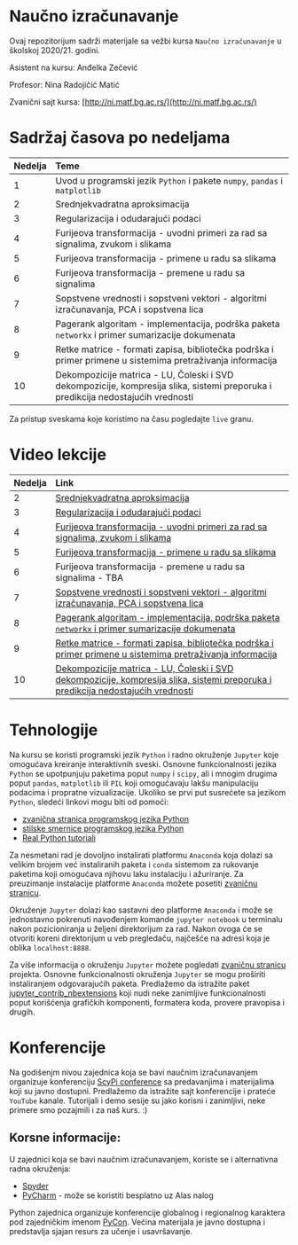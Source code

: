 # Naučno izračunavanje

Ovaj repozitorijum sadrži materijale sa vežbi kursa `Naučno izračunavanje` u školskoj 2020/21. godini.

Asistent na kursu: Anđelka Zečević

Profesor: Nina Radojičić Matić

Zvanični sajt kursa: [http://ni.matf.bg.ac.rs/](http://ni.matf.bg.ac.rs/)

# Sadržaj časova po nedeljama

|Nedelja | Teme |
|:--------|:------|
| 1 | Uvod u programski jezik `Python` i pakete `numpy`, `pandas` i `matplotlib`|
| 2 | Srednjekvadratna aproksimacija |
| 3 | Regularizacija i odudarajući podaci |
| 4 | Furijeova transformacija - uvodni primeri za rad sa signalima, zvukom i slikama |
| 5 | Furijeova transformacija - primene u radu sa slikama |
| 6 | Furijeova transformacija - premene u radu sa signalima |
| 7 | Sopstvene vrednosti i sopstveni vektori - algoritmi izračunavanja, PCA i sopstvena lica |
| 8 | Pagerank algoritam - implementacija, podrška paketa `networkx` i primer sumarizacije dokumenata |
| 9 | Retke matrice - formati zapisa, bibliotečka podrška i primer primene u sistemima pretraživanja informacija |
| 10 | Dekompozicije matrica - LU, Čoleski i SVD dekompozicije, kompresija slika, sistemi preporuka i predikcija nedostajućih vrednosti |


Za pristup sveskama koje koristimo na času pogledajte `live` granu.

# Video lekcije
|Nedelja | Link |
|:--------|:------|
| 2 | [Srednjekvadratna aproksimacija](https://matf.webex.com/matf/ldr.php?RCID=6221d7dcb5e04503b43b68eab964ae30) |
| 3 | [Regularizacija i odudarajući podaci](https://matf.webex.com/matf/ldr.php?RCID=e4a860c0c5fe48efaf93f992b77cff8c)|
| 4 | [Furijeova transformacija - uvodni primeri za rad sa signalima, zvukom i slikama](https://matf.webex.com/matf/ldr.php?RCID=4dc8dd7fe2f447fe9f3fa57e546eff14)|
| 5 | [Furijeova transformacija - primene u radu sa slikama](https://matf.webex.com/matf/ldr.php?RCID=3a231c920d994078af2f69147f3ec3c9)|
| 6 | Furijeova transformacija - premene u radu sa signalima - TBA |
| 7 | [Sopstvene vrednosti i sopstveni vektori - algoritmi izračunavanja, PCA i sopstvena lica](https://matf.webex.com/matf/ldr.php?RCID=8a2a872070844f0bb779a0bc156aab92) |
| 8 | [Pagerank algoritam - implementacija, podrška paketa `networkx` i primer sumarizacije dokumenata](https://matf.webex.com/matf/ldr.php?RCID=fcaaec270b6e42329850ba38d798fe00) |
| 9 | [Retke matrice - formati zapisa, bibliotečka podrška i primer primene u sistemima pretraživanja informacija](https://matf.webex.com/matf/ldr.php?RCID=8d6aa68dd2254dd2a1429362437de841) |
| 10 | [Dekompozicije matrica - LU, Čoleski i SVD dekompozicije, kompresija slika, sistemi preporuka i predikcija nedostajućih vrednosti](https://matf.webex.com/matf/ldr.php?RCID=02aa5e1dcbb7405ba981b9452af0d694)|

# Tehnologije

Na kursu se koristi programski jezik `Python` i radno okruženje `Jupyter` koje omogućava kreiranje interaktivnih sveski. Osnovne funkcionalnosti jezika `Python` se upotpunjuju paketima poput `numpy` i `scipy`, ali i mnogim drugima poput `pandas`, `matplotlib` ili `PIL` koji omogućavaju lakšu manipulaciju podacima i propratne vizualizacije. Ukoliko se prvi put susrećete sa jezikom `Python`, sledeći linkovi mogu biti od pomoći:
- [zvanična stranica programskog jezika Python](https://www.python.org/)
- [stilske smernice programskog jezika Python](https://www.python.org/dev/peps/pep-0008/)
- [Real Python tutoriali](https://realpython.com/)

Za nesmetani rad je dovoljno instalirati platformu `Anaconda` koja dolazi sa velikim brojem već instaliranih paketa i `conda` sistemom za rukovanje paketima koji omogućava njihovu laku instalaciju i ažuriranje. Za preuzimanje instalacije platforme `Anaconda` možete posetiti [zvaničnu stranicu](https://www.anaconda.com/products/individual). 

Okruženje `Jupyter` dolazi kao sastavni deo platforme `Anaconda` i može se jednostavno pokrenuti navođenjem komande `jupyter notebook` u terminalu nakon pozicioniranja u željeni direktorijum za rad. Nakon ovoga će se otvoriti koreni direktorijum u veb pregledaču, najčešće na adresi koja je oblika `localhost:8888`.

Za više informacija o okruženju `Jupyter` možete pogledati [zvaničnu stranicu](https://jupyter.org/) projekta. Osnovne funkcionalnosti okruženja `Jupyter` se mogu proširiti instaliranjem odgovarajućih paketa. Predlažemo da istražite paket [jupyter_contrib_nbextensions](https://jupyter-contrib-nbextensions.readthedocs.io/en/latest/index.html) koji nudi neke zanimljive funkcionalnosti poput korišćenja grafičkih komponenti, formatera koda, provere pravopisa i drugih.

# Konferencije

Na godišenjm nivou zajednica koja se bavi naučnim izračunavanjem organizuje konferenciju [ScyPi conference](https://conference.scipy.org/) sa predavanjima i materijalima koji su javno dostupni. Predlažemo da istražite sajt konferencije i prateće `YouTube` kanale. Tutorijali i demo sesije su jako korisni i zanimljivi, neke primere smo pozajmili i za naš kurs. :)   

## Korsne informacije: 
U zajednici koja se bavi naučnim izračunavanjem, koriste se i alternativna radna okruženja:
- [Spyder](https://github.com/spyder-ide/spyder)
- [PyCharm](https://www.jetbrains.com/pycharm/) - može se koristiti besplatno uz Alas nalog

Python zajednica organizuje konferencije globalnog i regionalnog karaktera pod zajedničkim imenom [PyCon](https://pycon.org/). Većina materijala je javno dostupna i predstavlja sjajan resurs za učenje i usavršavanje.